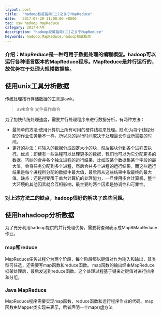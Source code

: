 ```yaml
---
layout: post
title:  "hadoop权威指南(二)之关于MapReduce"
date:   2017-07-20 11:00:00 +0800
tag: xsw hadoop MapReduce
category: 2017年7月
description: "hadoop权威指南(二)之关于MapReduce"
keywords: hadoop,MapReduce,hadoop权威指南
---
```


### 介绍：MapReduce是一种可用于数据处理的编程模型。hadoop可以运行各种语言版本的MapReduce程序。MapReduce是并行运行的，故优势在于处理大规模数据集。

## 使用unix工具分析数据

传统处理按行存储数据的工具是awk。
> awk命令  文件操作命令

为了加快传统处理速度，需要并行处理程序来进行数据分析，有两种方法：
- 最简单的方法:使用计算机上所有可用的硬件线程来处理。缺点:为每个线程分配的作业任务量不一样，所以总的运行时间取决于处理最长作业所需要的时间。
- 更好的办法：将输入的数据分成固定大小的块，然后每块分到各个进程去执行。优点：即使有一些进程可以处理更多的数据，我们也可以为它分配更多的数据。巧妙的合并各个独立进程的运行结果，比如取某个数据集某个字段的最大值，会将任务分配到多个进程，然后合并多个进程的运行结果，而这些运行结果是每个进程所分配的数据中最大值，最后再从这些结果中取最终的最大值。缺点：还是得受限于单台计算机的处理能力，一旦使用多台计算机，整个大环境的其他因素就会互相影响，最主要的两个因素是协调性和可靠性。

### 对上述方法二的缺点，hadoop很好的解决了这些问题。

## 使用hahadoop分析数据

为了充分利用hadoop提供的并行处理优势，需要将查询表示成MapRMapReduce作业。

### map和reduce
MapReduce任务过程分为两个阶段，每个阶段都以键值对作为输入和输出，其类型可任选，还需要写map函数和reduce函数。
map函数的输出经由MapReduce框架处理后，最后发送到reduce函数。这个处理过程基于键来对键值对进行排序和分组。

### Java MapReduce
MapReduce程序需要实现map函数，reduce函数和运行程序作业的代码。map函数由Mapper类实现来表示，后者声明一个map()虚方法


